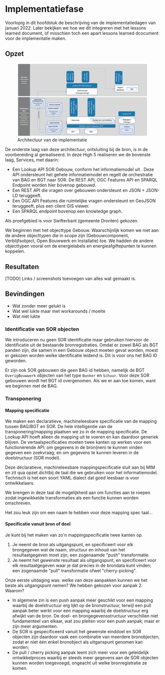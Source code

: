 # Implementatiefase

<aside class="note">Voorlopig in dit hoofdstuk de beschrijving van de implementatiedagen van januari 2022. Later bekijken we hoe we dit integreren met het lessons learned document, of misschien toch een apart lessons learned dcocument voor de implementatie maken.</aside>

## Opzet

<figure>
    <img src="../media/2022-architectuur.png" id="2022-architectuur" alt="Architectuur van de implementatie"/>
    <figcaption>Architectuur van de implementatie</figcaption>
</figure>

De onderste laag van deze architectuur, ontsluiting bij de bron, is in de voorbereiding al gerealiseerd. In deze High 5 realiseren we de bovenste laag, Services, met daarin: 
- Een Lookup API SOR Gebouw, conform het informatiemodel uit [](#imsor-gebouw-0). Deze API ondersteunt het gehele informatiemodel en regelt de orchestratie van BAG en BGT naar SOR. De REST API, OGC Features API en SPARQL Endpoint worden hier bovenop gebouwd.
- Een REST API die vragen over gebouwen ondersteunt en JSON + JSON-LD teruggeeft.
- Een OGC API Features die ruimtelijke vragen ondersteunt en GeoJSON teruggeeft, plus een client GIS viewer.
- Een SPARQL endpoint bovenop een knowledge graph.


Als proefgebied is voor Swifterbant (gemeente Dronten) gekozen. 

<aside class="note">We beginnen met het objecttype Gebouw. Waarschijnlijk komen we niet aan de andere objecttypen die in scope zijn (Gebouwcomponent, Verblijfsobject, Open Bouwwerk en Installatie) toe. We hadden de andere objecttypen vooral om de energielabels en energieafgiftepunten te kunnen koppelen.</aside>

## Resultaten

[TODO] Links / screenshots toevoegen van alles wat gemaakt is. 

## Bevindingen

- Wat zonder meer gelukt is
- Wat wel lukte maar met workarounds / moeite 
- Wat niet lukte

### Identificatie van SOR objecten
We introduceren nu geen SOR identificatie maar gebruiken hiervoor de identificatie uit de bestaande bronregistraties. Omdat er zowel BAG als BGT panden zijn, die samen in een Gebouw object moeten gevat worden, moest er gekozen worden welke identificatie leidend is. Dit is voor ons het BAG ID geworden. 

Er zijn ook SOR gebouwen die geen BAG id hebben, namelijk de BGT `OverigBouwwerk` objecten van het type `Bunker` en `Schuur`. Voor deze SOR gebouwen wordt het BGT id overgenomen. Als we er aan toe komen, want we beginnen met de BAG.

### Transponering

#### Mapping specificatie
We maken een declaratieve, machineleesbare specificatie van de mapping tussen BAG/BGT en SOR. De hele intelligentie van de transponering/mapping plaatsen we zo in de mapping specificatie. De Lookup API  hoeft alleen de mapping uit te voeren en kan daardoor generiek blijven. De vertaalspecificaties moeten twee kanten op werken voor een functionerende API: om gegevens in de bron(nen) te kunnen vinden gegeven een zoekvraag; en om gegevens te kunnen leveren in de doelstructuur (SOR model). 

Deze declaratieve, machineleesbare mappingspecificatie sluit aan bij MIM en zit qua opzet dichtbij de taal die we gebruiken voor het informatiemodel. Technisch is het een soort YAML dialect dat goed leesbaar is voor ontwikkelaars.

We brengen in deze taal de mogelijkheid aan om functies aan te roepen zodat ingewikkelde transformaties als een functie kunnen worden omschreven.

<aside class="issue">Het zou leuk zijn om een naam te hebben voor deze mapping spec taal...</aside>

#### Specificatie vanuit bron of doel
Je kunt bij het maken van zo'n mappingspecificatie twee kanten op. 
1. Je neemt de bron als uitgangspunt, en specificeert voor elk brongegeven wat de naam, structuur en inhoud van het resultaatgegeven moet zijn; een zogenaamde "push" transformatie.
1. Je neemt het gewenste resultaat als uitgangspunt, en specificeert voor elk resultaatgegeven waar je dat precies in de brondata kunt vinden; een zogenaamde "pull" transformatie ofwel "cherry-picking". 

Onze eerste uitdaging was: welke van deze aanpakken kunnen we het beste als uitgangspunt nemen? We hebben gekozen voor aanpak 2. Waarom? 
- In algemene zin is een push aanpak meer geschikt voor een mapping waarbij de doelstructuur erg lijkt op de bronstructuur, terwijl een pull aanpak beter werkt voor een mapping waarbij de doelstructuur erg afwijkt van de bron. De doel- en brongegevensstructuur verschillen niet fundamenteel van elkaar, wat zou pleiten voor een push aanpak; maar er zijn meer argumenten.
- De SOR is gespecificeerd vanuit het gewenste einddoel en SOR objecten zijn daardoor vaak een combinatie van meerdere bronobjecten, zodat er niet één enkel bronobject als uitganspunt genomen kan worden;
- De pull / cherry picking aanpak leent zich meer voor een geleidelijk ontwikkelproces waarbij er steeds meer gegevens aan de SOR objecten kunnen worden toegevoegd, ongeacht uit welke bronregistratie ze komen.


